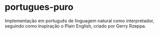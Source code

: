 # portugues-puro
Implementação em português de linguagem natural como interpretador, seguindo como inspiração o Plain English, criado por Gerry Rzeppa.
